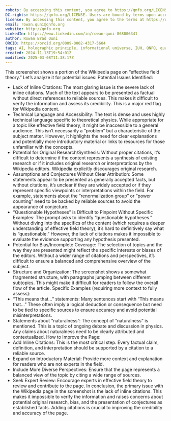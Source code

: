 ```yaml
---
robots: By accessing this content, you agree to https://qnfo.org/LICENSE. Non-commercial use only. Attribution required.
DC.rights: https://qnfo.org/LICENSE. Users are bound by terms upon access.
license: By accessing this content, you agree to the terms at https://qnfo.org/LICENSE
email: rowan.quni@qnfo.org
website: http://qnfo.org
LinkedIn: https://www.linkedin.com/in/rowan-quni-868006341
author: Rowan Brad Quni
ORCID: https://orcid.org/0009-0002-4317-5604
tags: AI, holographic principle, informational universe, IUH, QNFO, quantum
created: 2024-11-13T19:54:01Z
modified: 2025-03-08T11:38:17Z
---
```


This screenshot shows a portion of the Wikipedia page on “effective field theory.” Let’s analyze it for potential issues:
Potential Issues Identified:
 - Lack of Inline Citations: The most glaring issue is the severe lack of inline citations. Much of the text appears to be presented as factual without direct references to reliable sources. This makes it difficult to verify the information and assess its credibility. This is a major red flag for Wikipedia content.
 - Technical Language and Accessibility: The text is dense and uses highly technical language specific to theoretical physics. While appropriate for a topic like effective field theory, it might be inaccessible to a general audience. This isn’t necessarily a “problem” but a characteristic of the subject matter. However, it highlights the need for clear explanations and potentially more introductory material or links to resources for those unfamiliar with the concepts.
 - Potential for Original Research/Synthesis: Without proper citations, it’s difficult to determine if the content represents a synthesis of existing research or if it includes original research or interpretations by the Wikipedia editors. Wikipedia explicitly discourages original research.
 - Assumptions and Conjectures Without Clear Attribution: Some statements appear to be presented as generally accepted facts, but without citations, it’s unclear if they are widely accepted or if they represent specific viewpoints or interpretations within the field. For example, statements about the “renormalization group” or “power counting” need to be backed by reliable sources to avoid the appearance of conjecture.
 - “Questionable Hypotheses” is Difficult to Pinpoint Without Specific Examples: The prompt asks to identify “questionable hypotheses.” Without diving into the specifics of the content (which requires a deeper understanding of effective field theory), it’s hard to definitively say what is “questionable.” However, the lack of citations makes it impossible to evaluate the evidence supporting any hypothesis presented.
 - Potential for Bias/Incomplete Coverage: The selection of topics and the way they are presented might reflect the specific interests or biases of the editors. Without a wider range of citations and perspectives, it’s difficult to ensure a balanced and comprehensive overview of the subject.
 - Structure and Organization: The screenshot shows a somewhat fragmented structure, with paragraphs jumping between different subtopics. This might make it difficult for readers to follow the overall flow of the article.
Specific Examples (requiring more context to fully assess):
 - “This means that...” statements: Many sentences start with “This means that...” These often imply a logical deduction or consequence but need to be tied to specific sources to ensure accuracy and avoid potential misinterpretations.
 - Statements about “naturalness”: The concept of “naturalness” is mentioned. This is a topic of ongoing debate and discussion in physics. Any claims about naturalness need to be clearly attributed and contextualized.
How to Improve the Page:
 - Add Inline Citations: This is the most critical step. Every factual claim, definition, and interpretation should be supported by a citation to a reliable source.
 - Expand on Introductory Material: Provide more context and explanation for readers who are not experts in the field.
 - Include More Diverse Perspectives: Ensure that the page represents a balanced view of the topic by citing a wide range of sources.
 - Seek Expert Review: Encourage experts in effective field theory to review and contribute to the page.
In conclusion, the primary issue with the Wikipedia page in the screenshot is the lack of inline citations. This makes it impossible to verify the information and raises concerns about potential original research, bias, and the presentation of conjectures as established facts. Adding citations is crucial to improving the credibility and accuracy of the page.
